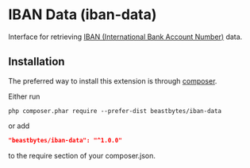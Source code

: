 # IBAN Data (iban-data)
Interface for retrieving [IBAN (International Bank Account Number)](https://www.iban.com) data.

## Installation

The preferred way to install this extension is through [composer](http://getcomposer.org/download/).

Either run

```
php composer.phar require --prefer-dist beastbytes/iban-data
```

or add

```json
"beastbytes/iban-data": "^1.0.0"
```

to the require section of your composer.json.
